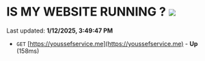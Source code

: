 # IS MY WEBSITE RUNNING ? [![](https://img.shields.io/static/v1?label=Sponsor&message=%E2%9D%A4&logo=GitHub&color=%23fe8e86)](https://github.com/sponsors/Youssef-Lehmam)

Last updated: **1/12/2025, 3:49:47 PM**

- `GET` [https://youssefservice.me](https://youssefservice.me) - **Up** (158ms)
